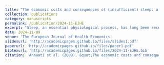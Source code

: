 ```yaml
---
title: "The economic costs and consequences of (insufficient) sleep: a case study from Latin America"
collection: publications
category: manuscripts
permalink: /publication/2024-11-EJHE
excerpt: "Sleep, an essential physiological process, has long been recognized for its critical role in human health and well-being. Beyond its biological significance, recent research has highlighted the intricate interplay between sleep and economic outcomes. By constructing meticulous economic models that account for diverse factors and refining them based on empirical data and local characteristics, this study aims to provide an in-depth understanding of the significant economic toll stemming from inadequate sleep and its ramifications on various aspects of society. Here we calculated the effect of insufficient sleep on economic loss in Argentina, according to an Overlapping Generations (OLG) model that considers average sleeping length in terms of the recommended minimum and its effect on productivity and health outcomes. We considered different scenarios in which the population sleeps from six to nine hours every night. Our results indicate that if the whole adult population achieved the recommended sleep duration of at least 7 h/night, it would be associated with a 1.27% higher GDP compared to the baseline scenario, representing the most optimistic outcome. This equals about 3.7 times the total annual budget in science, and is approximately the same percentage as the actually implemented national budget for education. In summary, by bridging the usually distant realms of biology and economics, this study offers a comprehensive analysis that not only deepens our understanding of the mechanisms underlying these costs but also provides potential avenues for intervention and policy-making."
date: 2024-11-09
venue: 'The European Journal of Health Economics'
slidesurl: 'http://academicpages.github.io/files/slides1.pdf'
paperurl: 'http://academicpages.github.io/files/paper1.pdf'
bibtexurl: 'http://academicpages.github.io/files/2024-11-EJHE.bib'
citation: 'Anauati et al. (2009). &quot;The economic costs and consequences of (insufficient) sleep: a case study from Latin America.&quot; <i>The European Journal of Health Economics</i>. 7.'
---
```

